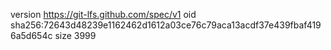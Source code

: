 version https://git-lfs.github.com/spec/v1
oid sha256:72643d48239e1162462d1612a03ce76c79aca13acdf37e439fbaf4196a5d654c
size 3999
